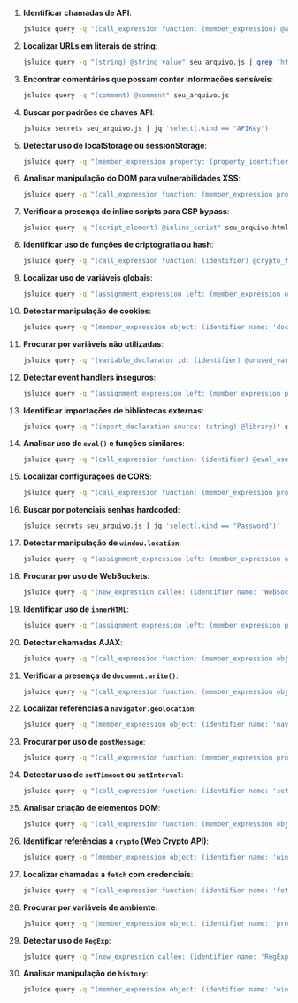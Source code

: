 

1. **Identificar chamadas de API**:
   ```bash
   jsluice query -q "(call_expression function: (member_expression) @api_call)" seu_arquivo.js
   ```

2. **Localizar URLs em literais de string**:
   ```bash
   jsluice query -q "(string) @string_value" seu_arquivo.js | grep 'http'
   ```

3. **Encontrar comentários que possam conter informações sensíveis**:
   ```bash
   jsluice query -q "(comment) @comment" seu_arquivo.js
   ```

4. **Buscar por padrões de chaves API**:
   ```bash
   jsluice secrets seu_arquivo.js | jq 'select(.kind == "APIKey")'
   ```

5. **Detectar uso de localStorage ou sessionStorage**:
   ```bash
   jsluice query -q "(member_expression property: (property_identifier) @storage)" seu_arquivo.js | grep 'localStorage\|sessionStorage'
   ```

6. **Analisar manipulação do DOM para vulnerabilidades XSS**:
   ```bash
   jsluice query -q "(call_expression function: (member_expression property: (property_identifier) @dom_manipulation))" seu_arquivo.js
   ```

7. **Verificar a presença de inline scripts para CSP bypass**:
   ```bash
   jsluice query -q "(script_element) @inline_script" seu_arquivo.html
   ```

8. **Identificar uso de funções de criptografia ou hash**:
   ```bash
   jsluice query -q "(call_expression function: (identifier) @crypto_function)" seu_arquivo.js | grep 'sha1\|md5\|crypto'
   ```

9. **Localizar uso de variáveis globais**:
   ```bash
   jsluice query -q "(assignment_expression left: (member_expression object: (identifier name: 'window')) @global_var)" seu_arquivo.js
   ```

10. **Detectar manipulação de cookies**:
    ```bash
    jsluice query -q "(member_expression object: (identifier name: 'document') property: (property_identifier name: 'cookie'))" seu_arquivo.js
    ```

11. **Procurar por variáveis não utilizadas**:
    ```bash
    jsluice query -q "(variable_declarator id: (identifier) @unused_var)" seu_arquivo.js
    ```

12. **Detectar event handlers inseguros**:
    ```bash
    jsluice query -q "(assignment_expression left: (member_expression property: (property_identifier) @event_handler))" seu_arquivo.js
    ```

13. **Identificar importações de bibliotecas externas**:
    ```bash
    jsluice query -q "(import_declaration source: (string) @library)" seu_arquivo.js
    ```

14. **Analisar uso de `eval()` e funções similares**:
    ```bash
    jsluice query -q "(call_expression function: (identifier) @eval_use)" seu_arquivo.js | grep 'eval'
    ```

15. **Localizar configurações de CORS**:
    ```bash
    jsluice query -q "(call_expression function: (member_expression property: (property_identifier name: 'setHeader')) @cors_config)" seu_arquivo.js
    ```

16. **Buscar por potenciais senhas hardcoded**:
    ```bash
    jsluice secrets seu_arquivo.js | jq 'select(.kind == "Password")'
    ```

17. **Detectar manipulação de `window.location`**:
    ```bash
    jsluice query -q "(assignment_expression left: (member_expression object: (identifier name: 'window') property: (property_identifier name: 'location')))" seu_arquivo.js
    ```

18. **Procurar por uso de WebSockets**:
    ```bash
    jsluice query -q "(new_expression callee: (identifier name: 'WebSocket'))" seu_arquivo.js
    ```

19. **Identificar uso de `innerHTML`**:
    ```bash
    jsluice query -q "(assignment_expression left: (member_expression property: (property_identifier name: 'innerHTML')))" seu_arquivo.js
    ```

20. **Detectar chamadas AJAX**:
    ```bash
    jsluice query -q "(call_expression function: (member_expression object: (identifier name: '$') property: (property_identifier) @ajax_call))" seu_arquivo.js
    ```

21. **Verificar a presença de `document.write()`**:
    ```bash
    jsluice query -q "(call_expression function: (member_expression object: (identifier name: 'document') property: (property_identifier name: 'write')))" seu_arquivo.js
    ```

22. **Localizar referências a `navigator.geolocation`**:
    ```bash
    jsluice query -q "(member_expression object: (identifier name: 'navigator') property: (property_identifier name: 'geolocation'))" seu_arquivo.js
    ```

23. **Procurar por uso de `postMessage`**:
    ```bash
    jsluice query -q "(call_expression function: (member_expression property: (property_identifier name: 'postMessage')))" seu_arquivo.js
    ```

24. **Detectar uso de `setTimeout` ou `setInterval`**:
    ```bash
    jsluice query -q "(call_expression function: (identifier name: 'setTimeout' | 'setInterval'))" seu_arquivo.js
    ```

25. **Analisar criação de elementos DOM**:
    ```bash
    jsluice query -q "(call_expression function: (member_expression object: (identifier name: 'document') property: (property_identifier name: 'createElement')))" seu_arquivo.js
    ```

26. **Identificar referências a `crypto` (Web Crypto API)**:
    ```bash
    jsluice query -q "(member_expression object: (identifier name: 'window') property: (property_identifier name: 'crypto'))" seu_arquivo.js
    ```

27. **Localizar chamadas a `fetch` com credenciais**:
    ```bash
    jsluice query -q "(call_expression function: (identifier name: 'fetch') arguments: (arguments (object_property key: (identifier name: 'credentials') value: (string))))" seu_arquivo.js
    ```

28. **Procurar por variáveis de ambiente**:
    ```bash
    jsluice query -q "(member_expression object: (identifier name: 'process') property: (property_identifier name: 'env'))" seu_arquivo.js
    ```

29. **Detectar uso de `RegExp`**:
    ```bash
    jsluice query -q "(new_expression callee: (identifier name: 'RegExp'))" seu_arquivo.js
    ```

30. **Analisar manipulação de `history`**:
    ```bash
    jsluice query -q "(member_expression object: (identifier name: 'window') property: (property_identifier name: 'history'))" seu_arquivo.js
    ```
